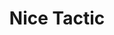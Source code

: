 ---
layout: tactic
title: "Nice Tactic"
tags:
  - test
  - automation
t-sort: "Awesome Tactic"
t-type: "Sustainable tactic"
categories:
  - cloud-csnodnomputing
t-description: "This is a test tactic for validation."
t-participant: "Tester"
t-artifact: "Test Artifact"
t-context: "Testing"
t-feature: "Test Feature"
t-intent: "Test Intent"
t-targetQA: "Test QA"
t-relatedQA: "Related QA"
t-measuredimpact: "Test Impact"
t-intentmeasure: "Test Intent Measure"
t-countermeasure: "Test Countermeasure"
t-source: "Test Source"
t-source-doi: "10.1234/testdoi"
t-diagram: "diagram.png"
---